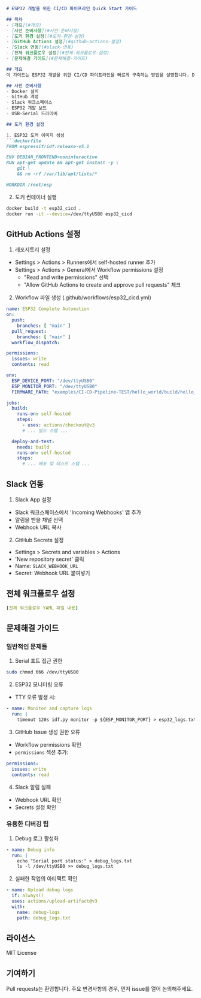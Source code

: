 ```markdown
# ESP32 개발을 위한 CI/CD 파이프라인 Quick Start 가이드

## 목차
- [개요](#개요)
- [사전 준비사항](#사전-준비사항)
- [도커 환경 설정](#도커-환경-설정)
- [GitHub Actions 설정](#github-actions-설정)
- [Slack 연동](#slack-연동)
- [전체 워크플로우 설정](#전체-워크플로우-설정)
- [문제해결 가이드](#문제해결-가이드)

## 개요
이 가이드는 ESP32 개발을 위한 CI/CD 파이프라인을 빠르게 구축하는 방법을 설명합니다. Docker, GitHub Actions, Slack을 통합하여 자동화된 빌드 및 테스트 환경을 구성합니다.

## 사전 준비사항
- Docker 설치
- GitHub 계정
- Slack 워크스페이스
- ESP32 개발 보드
- USB-Serial 드라이버

## 도커 환경 설정

1. ESP32 도커 이미지 생성
```dockerfile
FROM espressif/idf:release-v5.1

ENV DEBIAN_FRONTEND=noninteractive
RUN apt-get update && apt-get install -y \
    git \
    && rm -rf /var/lib/apt/lists/*

WORKDIR /root/esp
```

2. 도커 컨테이너 실행
```bash
docker build -t esp32_cicd .
docker run -it --device=/dev/ttyUSB0 esp32_cicd
```

## GitHub Actions 설정

1. 레포지토리 설정
- Settings > Actions > Runners에서 self-hosted runner 추가
- Settings > Actions > General에서 Workflow permissions 설정
  - "Read and write permissions" 선택
  - "Allow GitHub Actions to create and approve pull requests" 체크

2. Workflow 파일 생성 (.github/workflows/esp32_cicd.yml)
```yaml
name: ESP32 Complete Automation
on:
  push:
    branches: [ "main" ]
  pull_request:
    branches: [ "main" ]
  workflow_dispatch:

permissions:
  issues: write
  contents: read

env:
  ESP_DEVICE_PORT: "/dev/ttyUSB0"
  ESP_MONITOR_PORT: "/dev/ttyUSB0"
  FIRMWARE_PATH: "examples/CI-CD-Pipeline-TEST/hello_world/build/hello_world.bin"

jobs:
  build:
    runs-on: self-hosted
    steps:
      - uses: actions/checkout@v3
      # ... 빌드 스텝 ...

  deploy-and-test:
    needs: build
    runs-on: self-hosted
    steps:
      # ... 배포 및 테스트 스텝 ...
```

## Slack 연동

1. Slack App 설정
- Slack 워크스페이스에서 'Incoming Webhooks' 앱 추가
- 알림을 받을 채널 선택
- Webhook URL 복사

2. GitHub Secrets 설정
- Settings > Secrets and variables > Actions
- 'New repository secret' 클릭
- Name: `SLACK_WEBHOOK_URL`
- Secret: Webhook URL 붙여넣기

## 전체 워크플로우 설정
```yaml
[전체 워크플로우 YAML 파일 내용]
```

## 문제해결 가이드

### 일반적인 문제들

1. Serial 포트 접근 권한
```bash
sudo chmod 666 /dev/ttyUSB0
```

2. ESP32 모니터링 오류
- TTY 오류 발생 시:
```yaml
- name: Monitor and capture logs
  run: |
    timeout 120s idf.py monitor -p ${ESP_MONITOR_PORT} > esp32_logs.txt 2>&1 || true
```

3. GitHub Issue 생성 권한 오류
- Workflow permissions 확인
- `permissions` 섹션 추가:
```yaml
permissions:
  issues: write
  contents: read
```

4. Slack 알림 실패
- Webhook URL 확인
- Secrets 설정 확인

### 유용한 디버깅 팁
1. Debug 로그 활성화
```yaml
- name: Debug info
  run: |
    echo "Serial port status:" > debug_logs.txt
    ls -l /dev/ttyUSB0 >> debug_logs.txt
```

2. 실패한 작업의 아티팩트 확인
```yaml
- name: Upload debug logs
  if: always()
  uses: actions/upload-artifact@v3
  with:
    name: debug-logs
    path: debug_logs.txt
```

## 라이선스
MIT License

## 기여하기
Pull requests는 환영합니다. 주요 변경사항의 경우, 먼저 issue를 열어 논의해주세요.
```
